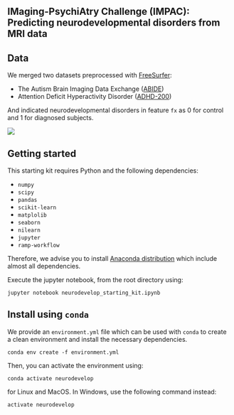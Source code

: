 ## IMaging-PsychiAtry Challenge (IMPAC): Predicting neurodevelopmental disorders from MRI data

## Data
We merged two datasets preprocessed with [FreeSurfer](https://surfer.nmr.mgh.harvard.edu/fswiki/FreeSurferWiki):
* The Autism Brain Imaging Data Exchange ([ABIDE](http://fcon_1000.projects.nitrc.org/indi/abide/)) 
* Attention Deficit Hyperactivity Disorder ([ADHD-200](http://fcon_1000.projects.nitrc.org/indi/adhd200/)) 

And indicated neurodevelopmental disorders in feature `fx` as 0 for control and 1 for diagnosed subjects. 

![](https://github.com/neuroanatomy/neurodevelop-challenge/blob/main/img/data_distr.png) 

## Getting started

This starting kit requires Python and the following dependencies:

* `numpy`
* `scipy`
* `pandas`
* `scikit-learn`
* `matplolib`
* `seaborn`
* `nilearn`
* `jupyter`
* `ramp-workflow`

Therefore, we advise you to install [Anaconda
distribution](https://www.anaconda.com/download/) which include almost all
dependencies.

Execute the jupyter notebook, from the root directory using:

```
jupyter notebook neurodevelop_starting_kit.ipynb
```


## Install using `conda` 

We provide an `environment.yml` file which can be used with `conda` to
create a clean environment and install the necessary dependencies.

```
conda env create -f environment.yml
```

Then, you can activate the environment using:

```
conda activate neurodevelop
```

for Linux and MacOS. In Windows, use the following command instead:

```
activate neurodevelop
```
